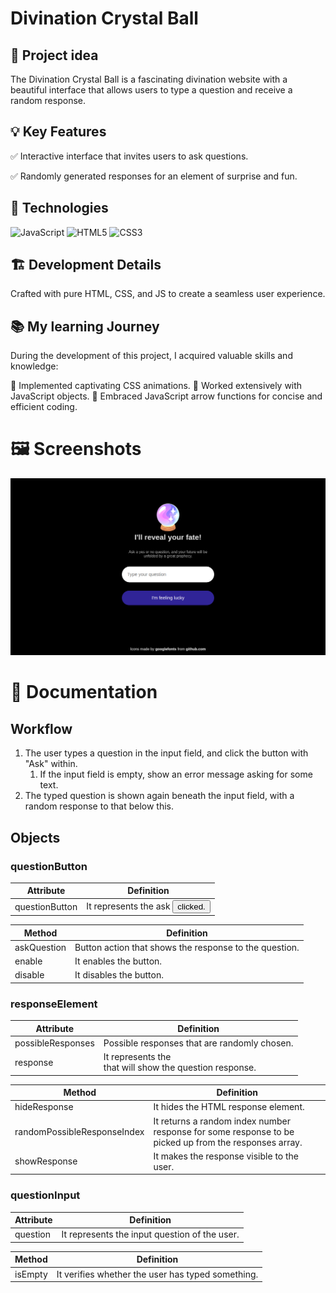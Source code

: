 # Divination Crystal Ball

## 📌  Project idea

The Divination Crystal Ball is a fascinating divination website with a beautiful interface that allows users to type a question and receive a random response.

## 💡 Key Features
✅ Interactive interface that invites users to ask questions.

✅ Randomly generated responses for an element of surprise and fun.

## 🔧 Technologies

![JavaScript](https://img.shields.io/badge/javascript-%23323330.svg?style=for-the-badge&logo=javascript&logoColor=%23F7DF1E)
![HTML5](https://img.shields.io/badge/html5-%23E34F26.svg?style=for-the-badge&logo=html5&logoColor=white)
![CSS3](https://img.shields.io/badge/css3-%231572B6.svg?style=for-the-badge&logo=css3&logoColor=white)

## 🏗️ Development Details

Crafted with pure HTML, CSS, and JS to create a seamless user experience.

## 📚 My learning Journey

During the development of this project, I acquired valuable skills and knowledge:

📌 Implemented captivating CSS animations.
📌 Worked extensively with JavaScript objects.
📌 Embraced JavaScript arrow functions for concise and efficient coding.


# 🖼️ Screenshots

![Screenshot](src/img/screenshot.png)

# 📔 Documentation

## Workflow

1. The user types a question in the input field, and click the button with "Ask" within.
   1. If the input field is empty, show an error message asking for some text.
2. The typed question is shown again beneath the input field, with a random response to that below this.

## Objects

### questionButton

| Attribute      | Definition                                     |
| -------------- | ---------------------------------------------- |
| questionButton | It represents the ask <button> clicked.       |

| Method       | Definition                                      |
| ------------ | ----------------------------------------------- |
| askQuestion  | Button action that shows the response to the question. |
| enable       | It enables the button.                         |
| disable      | It disables the button.                        |

### responseElement

| Attribute         | Definition                                         |
| ----------------- | -------------------------------------------------- |
| possibleResponses | Possible responses that are randomly chosen.      |
| response          | It represents the <div> that will show the question response. |

| Method               | Definition                                                   |
| -------------------- | ------------------------------------------------------------ |
| hideResponse         | It hides the HTML response element.                         |
| randomPossibleResponseIndex | It returns a random index number response for some response to be picked up from the responses array. |
| showResponse         | It makes the response visible to the user.                  |

### questionInput

| Attribute  | Definition                                     |
| ---------- | ---------------------------------------------- |
| question   | It represents the input question of the user. |

| Method    | Definition                                    |
| --------- | --------------------------------------------- |
| isEmpty   | It verifies whether the user has typed something. |
